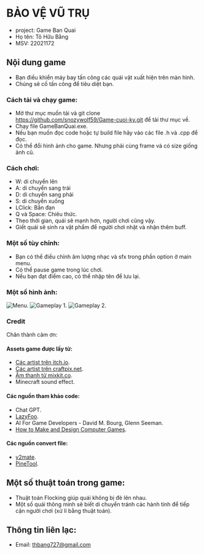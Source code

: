 # BẢO VỆ VŨ TRỤ
- project: Game Ban Quai
- Họ tên: Tô Hữu Bằng
- MSV: 22021172

## Nội dung game
- Bạn điều khiển máy bay tấn công các quái vật xuất hiện trên màn hình.
- Chúng sẽ cố tấn công để tiêu diệt bạn.

### Cách tải và chạy game:
- Mở thư mục muốn tải và git clone https://github.com/snozywolf59/Game-cuoi-ky.git để tải thư mục về.
- Chạy file GameBanQuai.exe.
- Nếu bạn muốn đọc code hoặc tự build file hãy vào các file .h và .cpp để đọc.
- Có thể đổi hình ảnh cho game. Nhưng phải cùng frame và có size giống ảnh cũ.

### Cách chơi:
- W: di chuyển lên
- A: di chuyển sang trái
- D: di chuyển sang phải
- S: di chuyển xuống
- LClick: Bắn đạn
- Q và Space: Chiêu thức.
- Theo thời gian, quái sẽ mạnh hơn, người chơi cũng vậy.
- Giết quái sẽ sinh ra vật phẩm để người chơi nhặt và nhận thêm buff.

### Một số tùy chỉnh:
- Bạn có thể điều chỉnh âm lượng nhạc và sfx trong phần option ở main menu.
- Có thể pause game trong lúc chơi.
- Nếu bạn đạt điểm cao, có thể nhập tên để lưu lại.

### Một số hình ảnh:
 ![Menu](https://user-images.githubusercontent.com/120768537/236673301-a9bb5104-647b-4ecc-a2cb-55f9927865da.png).
 ![Gameplay 1](https://user-images.githubusercontent.com/120768537/235300002-62a2c498-14de-4d05-934c-ce0f3ee37081.png).
 ![Gameplay 2](https://user-images.githubusercontent.com/120768537/236673480-5a0630dc-df16-4ea4-8783-b067a4dba1d1.png).

### Credit
Chân thành cảm ơn:
#### Assets game được lấy từ:
- [Các artist trên itch.io](https://itch.io/game-assets).
- [Các artist trên craftpix.net](https://craftpix.net).
- [Âm thanh từ mixkit.co](https://mixkit.co/).
- Minecraft sound effect.

#### Các nguồn tham khảo code:
 + Chat GPT.
 + [LazyFoo](http://lazyfoo.net/tutorials/SDL/).
 + AI For Game Developers - David M. Bourg, Glenn Seeman.
 + [How to Make and Design Computer Games](https://gamedevelopment.tutsplus.com/).

#### Các nguồn convert file:
 - [y2mate](https://www-y2mate.com/).
 - [PineTool](https://pinetools.com/).

## Một số thuật toán trong game:
- Thuật toán Flocking giúp quái không bị đè lên nhau.
- Một số quái thông minh sẽ biết di chuyển tránh các hành tinh để tiếp cận người chơi (xử lí bằng thuật toán).

## Thông tin liên lạc:
- Email: thbang727@gmail.com
